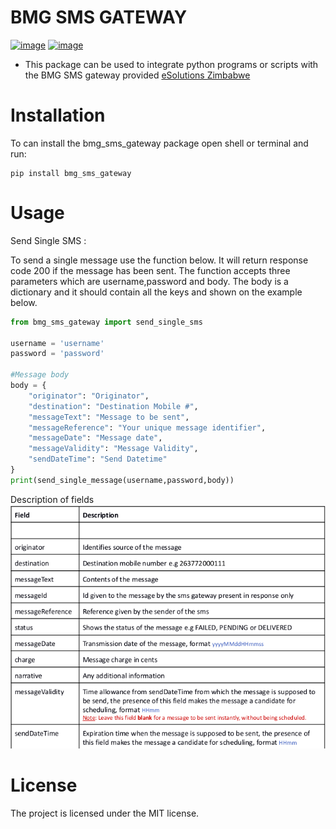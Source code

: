 # BMG SMS GATEWAY
[![image](https://img.shields.io/pypi/v/country_list.svg)](https://github.com/RONALD55/BMG-SMS-GATEWAY)
[![image](https://img.shields.io/badge/code%20style-black-000000.svg)](https://pypi.org/project/bmg-sms-gateway)
-   This package can be used to integrate python programs or scripts
    with the BMG SMS gateway provided  [eSolutions Zimbabwe](http://www.esolutions.co.zw/)
    


Installation
============

To can install the bmg_sms_gateway package open shell or terminal and run:

    pip install bmg_sms_gateway

Usage
=====

Send Single SMS :

To send a single message use the function below. It will return response
code 200 if the message has been sent. The function accepts three
parameters which are username,password and body. The body is a
dictionary and it should contain all the keys and shown on the example
below.

```python
from bmg_sms_gateway import send_single_sms

username = 'username'
password = 'password'

#Message body
body = {
    "originator": "Originator",
    "destination": "Destination Mobile #",
    "messageText": "Message to be sent",
    "messageReference": "Your unique message identifier",
    "messageDate": "Message date",
    "messageValidity": "Message Validity",
    "sendDateTime": "Send Datetime"
}
print(send_single_message(username,password,body))
```

Description of fields
![Fields Description](bmg_sms_gateway/description.png  "Sample1")

License
=======

The project is licensed under the MIT license.
